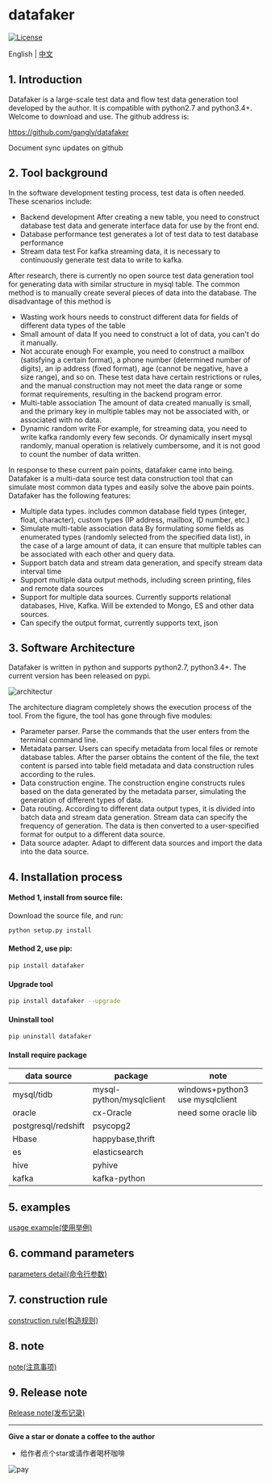datafaker
=========

[![License](https://img.shields.io/badge/license-Apache%202-4EB1BA.svg)](https://www.apache.org/licenses/LICENSE-2.0.html)

English | [中文](doc/zh_CN/README.md)


## 1. Introduction

Datafaker is a large-scale test data and flow test data generation tool developed by the author. It is compatible with python2.7 and python3.4+. Welcome to download and use. The github address is:

https://github.com/gangly/datafaker

Document sync updates on github

## 2. Tool background
In the software development testing process, test data is often needed. These scenarios include:

- Backend development
After creating a new table, you need to construct database test data and generate interface data for use by the front end.
- Database performance test
generates a lot of test data to test database performance
- Stream data test
For kafka streaming data, it is necessary to continuously generate test data to write to kafka.

After research, there is currently no open source test data generation tool for generating data with similar structure in mysql table. The common method is to manually create several pieces of data into the database. The disadvantage of this method is

- Wasting work hours
needs to construct different data for fields of different data types of the table
- Small amount of data
If you need to construct a lot of data, you can't do it manually.
- Not accurate enough
For example, you need to construct a mailbox (satisfying a certain format), a phone number (determined number of digits), an ip address (fixed format), age (cannot be negative, have a size range), and so on. These test data have certain restrictions or rules, and the manual construction may not meet the data range or some format requirements, resulting in the backend program error.
- Multi-table association
The amount of data created manually is small, and the primary key in multiple tables may not be associated with, or associated with no data.
- Dynamic random write
For example, for streaming data, you need to write kafka randomly every few seconds. Or dynamically insert mysql randomly, manual operation is relatively cumbersome, and it is not good to count the number of data written.

In response to these current pain points, datafaker came into being. Datafaker is a multi-data source test data construction tool that can simulate most common data types and easily solve the above pain points. Datafaker has the following features:

- Multiple data types.
includes common database field types (integer, float, character), custom types (IP address, mailbox, ID number, etc.)
- Simulate multi-table association data
By formulating some fields as enumerated types (randomly selected from the specified data list), in the case of a large amount of data, it can ensure that multiple tables can be associated with each other and query data.
- Support batch data and stream data generation, and specify stream data interval time
- Support multiple data output methods, including screen printing, files and remote data sources
- Support for multiple data sources. Currently supports relational databases, Hive, Kafka. Will be extended to Mongo, ES and other data sources.
- Can specify the output format, currently supports text, json

## 3. Software Architecture
Datafaker is written in python and supports python2.7, python3.4+. The current version has been released on pypi.


<!-- <div align=center><img -->
<!-- src="https://github.com/gangly/datafaker/blob/master/doc/img/datafaker.png" width="500" height="600" alt="软件架构"/> -->
<!-- </div> -->

![architectur](doc/img/datafaker.png)

The architecture diagram completely shows the execution process of the tool. From the figure, the tool has gone through five modules:

- Parameter parser. Parse the commands that the user enters from the terminal command line.
- Metadata parser. Users can specify metadata from local files or remote database tables. After the parser obtains the content of the file, the text content is parsed into table field metadata and data construction rules according to the rules.
- Data construction engine. The construction engine constructs rules based on the data generated by the metadata parser, simulating the generation of different types of data.
- Data routing. According to different data output types, it is divided into batch data and stream data generation. Stream data can specify the frequency of generation. The data is then converted to a user-specified format for output to a different data source.
- Data source adapter. Adapt to different data sources and import the data into the data source.

## 4. Installation process

#### Method 1, install from source file:
Download the source file, and run:
```bash
python setup.py install
 ```

#### Method 2, use pip:
```bash
pip install datafaker
```

#### Upgrade tool
```bash
pip install datafaker --upgrade
```

#### Uninstall tool
```bash
pip uninstall datafaker
```

#### Install require package
| data source | package | note |
| -------- | -------- | ------ |
|mysql/tidb| mysql-python/mysqlclient | windows+python3 use mysqlclient|
|oracle| cx-Oracle | need some oracle lib |
|postgresql/redshift | psycopg2 |  |
|Hbase | happybase,thrift | |
|es | elasticsearch | |
|hive | pyhive | |
|kafka | kafka-python | |

## 5. examples

[usage example(使用举例)](doc/UseExample.md)


## 6. command parameters

[parameters detail(命令行参数)](doc/cmdParameters.md)


## 7. construction rule

[construction rule(构造规则)](doc/ConstructionRule.md)

## 8. note

[note(注意事项)](doc/note.md)

## 9. Release note
[Release note(发布记录)](doc/release_note.md)
_____

**Give a star or donate a coffee to the author**
- 给作者点个star或请作者喝杯咖啡
<!-- <div align=left><img -->
<!-- src="https://github.com/gangly/datafaker/blob/master/doc/img/微信pay.png" width="200" height="200" alt="喝杯咖啡"/> -->
<!-- </div> -->
![pay](doc/img/微信pay.png)




